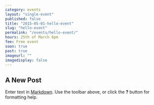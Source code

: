 ```yaml
---
category: events
layout: "single-event"
published: false
title: "2015-05-01-hello-event"
slug: "hello-event"
permalink: "/events/hello-event/"
hours: 25th of March 6pm
fee: Free event
soon: true
past: true
imageurl: ""
imagedisplay: false
---
```


## A New Post

Enter text in [Markdown](http://daringfireball.net/projects/markdown/). Use the toolbar above, or click the **?** button for formatting help.
